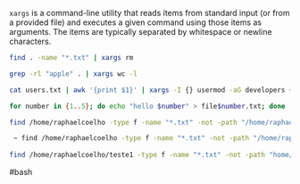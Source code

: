 
`xargs` is a command-line utility that reads items from standard input (or from a provided file) and executes a given command using those items as arguments. The items are typically separated by whitespace or newline characters.

```bash
find . -name "*.txt" | xargs rm

grep -rl "apple" . | xargs wc -l

cat users.txt | awk '{print $1}' | xargs -I {} usermod -aG developers {}
```

```bash
for number in {1..5}; do echo "hello $number" > file$number.txt; done

find /home/raphaelcoelho -type f -name "*.txt" -not -path "/home/raphaelcoelho/.*/*"

 ~ find /home/raphaelcoelho -type f -name "*.txt" -not -path "/home/raphaelcoelho/.*/*" | xargs cat | sort
 
find /home/raphaelcoelho/teste1 -type f -name "*.txt" -not -path "home/raphaelcoelho/.*" | xargs cat | awk "/1/ {print}"
```

#bash 